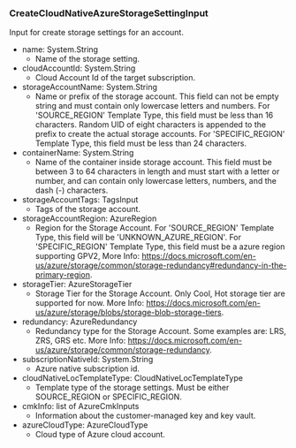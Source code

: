 ### CreateCloudNativeAzureStorageSettingInput
Input for create storage settings for an account.

- name: System.String
  - Name of the storage setting.
- cloudAccountId: System.String
  - Cloud Account Id of the target subscription.
- storageAccountName: System.String
  - Name or prefix of the storage account. This field can not be empty string and must contain only lowercase letters and numbers. For 'SOURCE_REGION' Template Type, this field must be less than 16 characters. Random UID of eight characters is appended to the prefix to create the actual storage accounts. For 'SPECIFIC_REGION' Template Type, this field must be less than 24 characters.
- containerName: System.String
  - Name of the container inside storage account. This field must be between 3 to 64 characters in length and must start with a letter or number, and can contain only lowercase letters, numbers, and the dash (-) characters.
- storageAccountTags: TagsInput
  - Tags of the storage account.
- storageAccountRegion: AzureRegion
  - Region for the Storage Account. For 'SOURCE_REGION' Template Type, this field will be 'UNKNOWN_AZURE_REGION'. For 'SPECIFIC_REGION' Template Type, this field must be a azure region supporting GPV2, More Info: https://docs.microsoft.com/en-us/azure/storage/common/storage-redundancy#redundancy-in-the-primary-region.
- storageTier: AzureStorageTier
  - Storage Tier for the Storage Account. Only Cool, Hot storage tier are supported for now. More Info: https://docs.microsoft.com/en-us/azure/storage/blobs/storage-blob-storage-tiers.
- redundancy: AzureRedundancy
  - Redundancy type for the Storage Account. Some examples are: LRS, ZRS, GRS etc. More Info: https://docs.microsoft.com/en-us/azure/storage/common/storage-redundancy.
- subscriptionNativeId: System.String
  - Azure native subscription id.
- cloudNativeLocTemplateType: CloudNativeLocTemplateType
  - Template type of the storage settings. Must be either SOURCE_REGION or SPECIFIC_REGION.
- cmkInfo: list of AzureCmkInputs
  - Information about the customer-managed key and key vault.
- azureCloudType: AzureCloudType
  - Cloud type of Azure cloud account.
